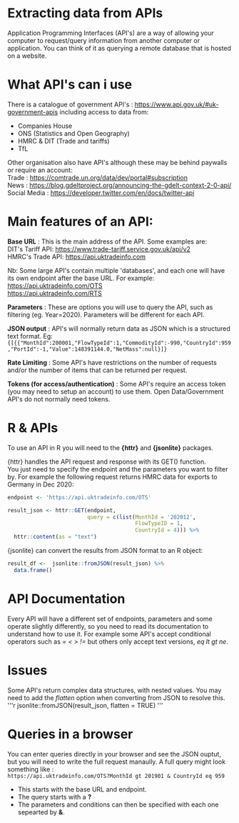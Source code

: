 # Extracting data from APIs
Application Programming Interfaces (API's) are a way of allowing your computer to request/query information from another computer or application. You can think of it as querying a remote database that is hosted on a website. 

# What API's can i use
There is a catalogue of government API's : https://www.api.gov.uk/#uk-government-apis including access to data from:  
- Companies House  
- ONS (Statistics and Open Geography)  
- HMRC & DIT (Trade and tariffs)  
- TfL 

Other organisation also have API's although these may be behind paywalls or require an account:  
Trade : https://comtrade.un.org/data/dev/portal#subscription  
News : https://blog.gdeltproject.org/announcing-the-gdelt-context-2-0-api/  
Social Media : https://developer.twitter.com/en/docs/twitter-api 
                                   
# Main features of an API:
**Base URL** : This is the main address of the API. Some examples are:  
DIT's Tariff API: https://www.trade-tariff.service.gov.uk/api/v2  
HMRC's Trade API: https://api.uktradeinfo.com
                                    
Nb: Some large API's contain multiple 'databases', and each one will have its own endpoint after the base URL. For example:
https://api.uktradeinfo.com/OTS  
https://api.uktradeinfo.com/RTS

**Parameters** : These are options you will use to query the API, such as filtering (eg. Year=2020). Parameters will be different for each API.

**JSON output** : API's will normally return data as JSON which is a structured text format. Eg:
`{[{{"MonthId":200001,"FlowTypeId":1,"CommodityId":-990,"CountryId":959,"PortId":-1,"Value":148391144.0,"NetMass":null}]}`
                                    
**Rate Limiting** : Some API's have restrictions on the number of requests and/or the number of items that can be returned per request.

**Tokens (for access/authentication)** : Some API's require an access token (you may need to setup an account) to use them. Open Data/Government  API's do not normally need tokens.


# R & APIs
To use an API in R you will need to the **{httr}** and **{jsonlite}** packages.

{httr} handles the API request and response with its GET() function.  
You just need to specify the endpoint and the parameters you want to filter by.
For example the following request returns HMRC data for exports to Germany in Dec 2020:  
```r
endpoint <- 'https://api.uktradeinfo.com/OTS'

result_json <- httr::GET(endpoint,
                         query = c(list(MonthId = '202012',
                                        FlowTypeID = 1,
                                        CountryId = 4))) %>%
  httr::content(as = "text")
 ```  
  
{jsonlite} can convert the results from JSON format to an R object:  
```r
result_df <-  jsonlite::fromJSON(result_json) %>%
  data.frame()
```

# API Documentation
Every API will have a different set of endpoints, parameters and some operate slightly differently, so you need to read its documentation to understand how to use it. For example some API's accept conditional operators such as *= < > !=* but others only accept text versions, *eq lt gt ne*.  
                                    
# Issues
Some API's return complex data structures, with nested values. You may need to add the *flatten* option when converting from JSON to resolve this.  
'''r
jsonlite::fromJSON(result_json, flatten = TRUE)
'''

# Queries in a browser
You can enter queries directly in your browser and see the JSON ouptut, but you will need to write the full request manaully.
A full query might look something like :  
`https://api.uktradeinfo.com/OTS?MonthId gt 201901 & CountryId eq 959`
- This starts with the base URL and endpoint.
- The query starts with a **?**
- The parameters and conditions can then be specified with each one sepearted by **&**.
